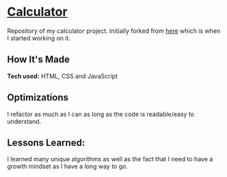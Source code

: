 # [Calculator](https://am-png.github.io/calculator/)
Repository of my calculator project. Initially forked from [here](https://github.com/leonnoel/100devs-calculator) which is when I started working on it.

## How It's Made
**Tech used:** HTML, CSS and JavaScript

## Optimizations
I refactor as much as I can as long as the code is readable/easy to understand.

## Lessons Learned:
I learned many unique algorithms as well as the fact that I need to have a growth mindset as I have a long way to go.
